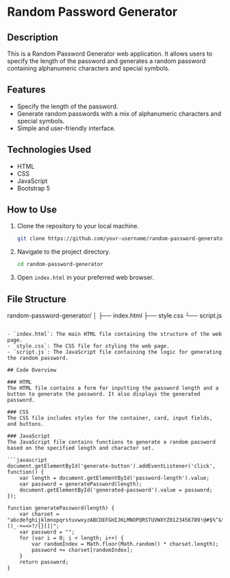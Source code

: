 # Random Password Generator

## Description
This is a Random Password Generator web application. It allows users to specify the length of the password and generates a random password containing alphanumeric characters and special symbols.

## Features
- Specify the length of the password.
- Generate random passwords with a mix of alphanumeric characters and special symbols.
- Simple and user-friendly interface.

## Technologies Used
- HTML
- CSS
- JavaScript
- Bootstrap 5

## How to Use
1. Clone the repository to your local machine.
    ```bash
    git clone https://github.com/your-username/random-password-generator.git
    ```
2. Navigate to the project directory.
    ```bash
    cd random-password-generator
    ```
3. Open `index.html` in your preferred web browser.

## File Structure

random-password-generator/
│
├── index.html
├── style.css
└── script.js

```less

- `index.html`: The main HTML file containing the structure of the web page.
- `style.css`: The CSS file for styling the web page.
- `script.js`: The JavaScript file containing the logic for generating the random password.

## Code Overview

### HTML
The HTML file contains a form for inputting the password length and a button to generate the password. It also displays the generated password.

### CSS
The CSS file includes styles for the container, card, input fields, and buttons.

### JavaScript
The JavaScript file contains functions to generate a random password based on the specified length and character set.

```javascript
document.getElementById('generate-button').addEventListener('click', function() {
    var length = document.getElementById('password-length').value;
    var password = generatePassword(length);
    document.getElementById('generated-password').value = password;
});

function generatePassword(length) {
    var charset = "abcdefghijklmnopqrstuvwxyzABCDEFGHIJKLMNOPQRSTUVWXYZ0123456789!@#$%^&*()_-+=<>?/{}[]|";
    var password = "";
    for (var i = 0; i < length; i++) {
        var randomIndex = Math.floor(Math.random() * charset.length);
        password += charset[randomIndex];
    }
    return password;
}
```

